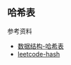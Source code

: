 ## 哈希表

参考资料
+ [数据结构-哈希表](http://freewill.top/2017/07/25/%E6%95%B0%E6%8D%AE%E7%BB%93%E6%9E%84%E4%B8%8E%E7%AE%97%E6%B3%95%EF%BC%8811%EF%BC%89%EF%BC%9A%E5%93%88%E5%B8%8C%E8%A1%A8/)
+ [leetcode-hash](https://leetcode-cn.com/problems/design-hashset/)